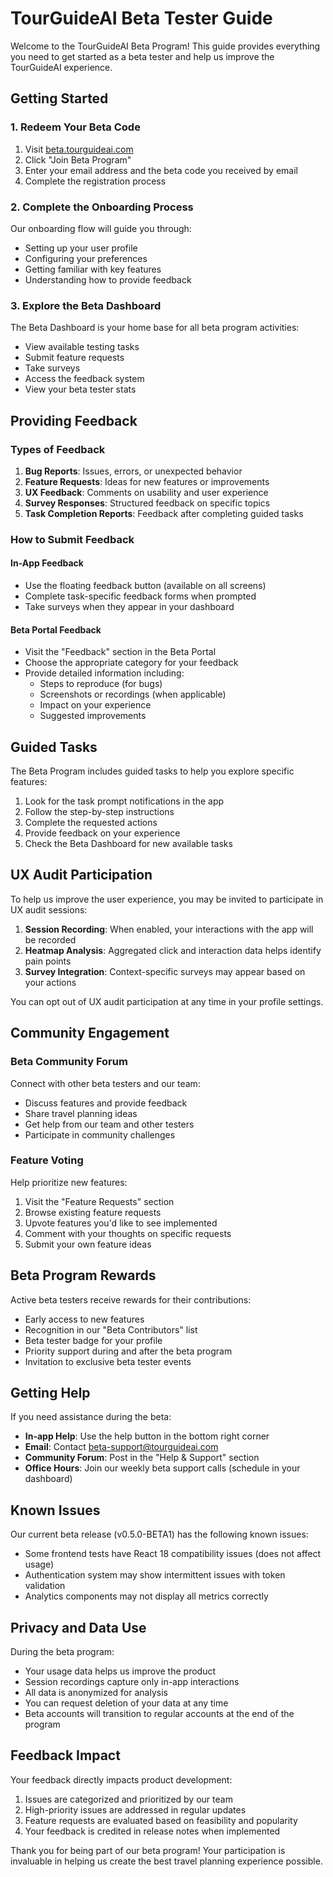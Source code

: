 # TourGuideAI Beta Tester Guide

Welcome to the TourGuideAI Beta Program! This guide provides everything you need to get started as a beta tester and help us improve the TourGuideAI experience.

## Getting Started

### 1. Redeem Your Beta Code

1. Visit [beta.tourguideai.com](https://beta.tourguideai.com)
2. Click "Join Beta Program" 
3. Enter your email address and the beta code you received by email
4. Complete the registration process

### 2. Complete the Onboarding Process

Our onboarding flow will guide you through:
- Setting up your user profile
- Configuring your preferences
- Getting familiar with key features
- Understanding how to provide feedback

### 3. Explore the Beta Dashboard

The Beta Dashboard is your home base for all beta program activities:
- View available testing tasks
- Submit feature requests
- Take surveys
- Access the feedback system
- View your beta tester stats

## Providing Feedback

### Types of Feedback

1. **Bug Reports**: Issues, errors, or unexpected behavior
2. **Feature Requests**: Ideas for new features or improvements
3. **UX Feedback**: Comments on usability and user experience
4. **Survey Responses**: Structured feedback on specific topics
5. **Task Completion Reports**: Feedback after completing guided tasks

### How to Submit Feedback

#### In-App Feedback
- Use the floating feedback button (available on all screens)
- Complete task-specific feedback forms when prompted
- Take surveys when they appear in your dashboard

#### Beta Portal Feedback
- Visit the "Feedback" section in the Beta Portal
- Choose the appropriate category for your feedback
- Provide detailed information including:
  - Steps to reproduce (for bugs)
  - Screenshots or recordings (when applicable) 
  - Impact on your experience
  - Suggested improvements

## Guided Tasks

The Beta Program includes guided tasks to help you explore specific features:

1. Look for the task prompt notifications in the app
2. Follow the step-by-step instructions
3. Complete the requested actions
4. Provide feedback on your experience
5. Check the Beta Dashboard for new available tasks

## UX Audit Participation

To help us improve the user experience, you may be invited to participate in UX audit sessions:

1. **Session Recording**: When enabled, your interactions with the app will be recorded
2. **Heatmap Analysis**: Aggregated click and interaction data helps identify pain points
3. **Survey Integration**: Context-specific surveys may appear based on your actions

You can opt out of UX audit participation at any time in your profile settings.

## Community Engagement

### Beta Community Forum

Connect with other beta testers and our team:
- Discuss features and provide feedback
- Share travel planning ideas
- Get help from our team and other testers
- Participate in community challenges

### Feature Voting

Help prioritize new features:
1. Visit the "Feature Requests" section
2. Browse existing feature requests
3. Upvote features you'd like to see implemented
4. Comment with your thoughts on specific requests
5. Submit your own feature ideas

## Beta Program Rewards

Active beta testers receive rewards for their contributions:

- Early access to new features
- Recognition in our "Beta Contributors" list
- Beta tester badge for your profile
- Priority support during and after the beta program
- Invitation to exclusive beta tester events

## Getting Help

If you need assistance during the beta:

- **In-app Help**: Use the help button in the bottom right corner
- **Email**: Contact beta-support@tourguideai.com
- **Community Forum**: Post in the "Help & Support" section
- **Office Hours**: Join our weekly beta support calls (schedule in your dashboard)

## Known Issues

Our current beta release (v0.5.0-BETA1) has the following known issues:

- Some frontend tests have React 18 compatibility issues (does not affect usage)
- Authentication system may show intermittent issues with token validation
- Analytics components may not display all metrics correctly

## Privacy and Data Use

During the beta program:

- Your usage data helps us improve the product
- Session recordings capture only in-app interactions
- All data is anonymized for analysis
- You can request deletion of your data at any time
- Beta accounts will transition to regular accounts at the end of the program

## Feedback Impact

Your feedback directly impacts product development:

1. Issues are categorized and prioritized by our team
2. High-priority issues are addressed in regular updates
3. Feature requests are evaluated based on feasibility and popularity
4. Your feedback is credited in release notes when implemented

Thank you for being part of our beta program! Your participation is invaluable in helping us create the best travel planning experience possible. 